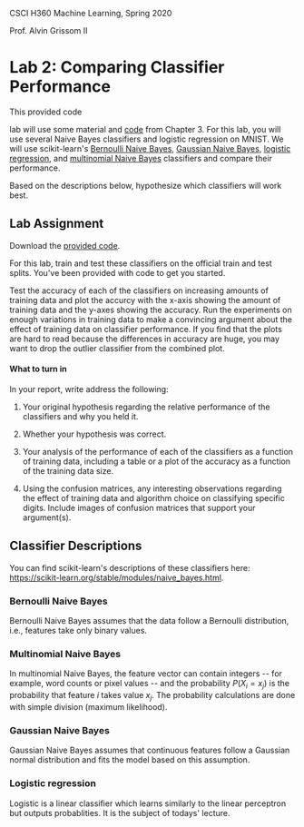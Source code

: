 CSCI H360 Machine Learning, Spring 2020

Prof. Alvin Grissom II

# Lab 2: Comparing  Classifier Performance

This provided code 

lab will use some material and [code](https://github.com/ageron/handson-ml2/blob/master/03_classification.ipynb) from Chapter 3.  For this lab, you will use several Naive Bayes classifiers and logistic regression on MNIST.  We will use scikit-learn's [Bernoulli Naive Bayes](https://scikit-learn.org/stable/modules/generated/sklearn.naive_bayes.BernoulliNB.html), [Gaussian Naive Bayes](https://scikit-learn.org/stable/modules/generated/sklearn.naive_bayes.GaussianNB.html), [logistic regression](https://scikit-learn.org/stable/modules/generated/sklearn.linear_model.LogisticRegression.html), and [multinomial Naive Bayes](https://scikit-learn.org/stable/modules/generated/sklearn.naive_bayes.MultinomialNB.html) classifiers and compare their performance.

Based on the descriptions below, hypothesize which classifiers will work best.

## Lab Assignment

Download the [provided code](code/lab2.py).

For this lab, train and test these classifiers on the official train and test splits.   You've been provided with code to get you started.

Test the accuracy of each of the classifiers on increasing amounts of training data and plot the accurcy with the x-axis showing the amount of training data and the y-axes showing the accuracy.  Run the experiments on enough variations in training data to make a convincing argument about the effect of training data on classifier performance.  If you find that the plots are hard to read because the differences in accuracy are huge, you may want to drop the outlier classifier from the combined plot.

#### What to turn in

In your report, write address the following:

1. Your original hypothesis regarding the relative performance of the classifiers and why you held it.

2. Whether your hypothesis was correct.

3. Your analysis of the performance of each  of the classifiers as a function of training data, including a table or a plot of the accuracy as a function of the training data size.

4. Using the confusion matrices, any interesting observations regarding the effect of training data and algorithm choice on classifying specific digits.  Include images of confusion matrices that support your argument(s).

   



## Classifier Descriptions

You can find scikit-learn's descriptions of these classifiers here: https://scikit-learn.org/stable/modules/naive_bayes.html.

### Bernoulli Naive Bayes

Bernoulli Naive Bayes assumes that the data follow a Bernoulli distribution, i.e., features take only binary values. 

### Multinomial Naive Bayes

In multinomial Naive Bayes, the feature vector can contain integers -- for example, word counts or pixel values -- and the probability $P(X_i=x_j)$ is the probability that feature $i$ takes value $x_j$. The probability calculations are done with simple division (maximum likelihood).  

### Gaussian Naive Bayes

Gaussian Naive Bayes assumes that continuous features follow a Gaussian normal distribution and fits the model based on this assumption.

### Logistic regression

Logistic is a linear classifier which learns similarly to the linear perceptron but outputs probablities.  It is the subject of todays' lecture.

